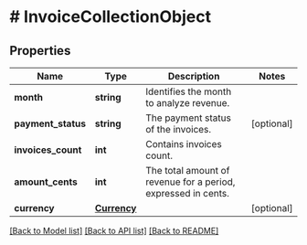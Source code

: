 # # InvoiceCollectionObject

## Properties

Name | Type | Description | Notes
------------ | ------------- | ------------- | -------------
**month** | **string** | Identifies the month to analyze revenue. |
**payment_status** | **string** | The payment status of the invoices. | [optional]
**invoices_count** | **int** | Contains invoices count. |
**amount_cents** | **int** | The total amount of revenue for a period, expressed in cents. |
**currency** | [**Currency**](Currency.md) |  | [optional]

[[Back to Model list]](../../README.md#models) [[Back to API list]](../../README.md#endpoints) [[Back to README]](../../README.md)
